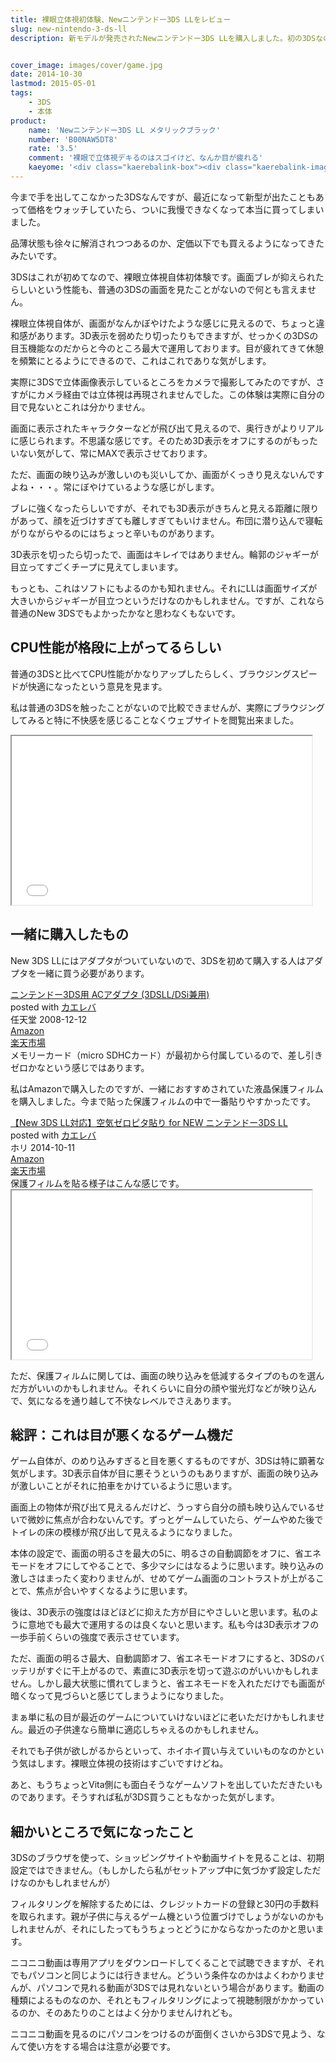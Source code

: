 ```yaml
---
title: 裸眼立体視初体験、Newニンテンドー3DS LLをレビュー
slug: new-nintendo-3-ds-ll
description: 新モデルが発売されたNewニンテンドー3DS LLを購入しました。初の3DSなので、旧モデルとの比較はできませんが、ブラウジングなどが快適に出来ました。裸眼立体視はすごいなと思う反面、今までにない体験なだけに違和感が拭えません。


cover_image: images/cover/game.jpg
date: 2014-10-30
lastmod: 2015-05-01
tags: 
    - 3DS
    - 本体
product:
    name: 'Newニンテンドー3DS LL メタリックブラック'
    number: 'B00NAW5DT8'
    rate: '3.5'
    comment: '裸眼で立体視デキるのはスゴイけど、なんか目が疲れる'
    kaeyome: '<div class="kaerebalink-box"><div class="kaerebalink-image"><a href="http://www.amazon.co.jp/exec/obidos/ASIN/B00NAW5DT8/illusionspace-22/ref=nosim/" rel="nofollow" target="_blank"><img src="http://ecx.images-amazon.com/images/I/518kUVig4uL._SL160_.jpg" style="border: none;" /></a></div><div class="kaerebalink-info"><div class="kaerebalink-name"><a href="http://www.amazon.co.jp/exec/obidos/ASIN/B00NAW5DT8/illusionspace-22/ref=nosim/" rel="nofollow" target="_blank">New ニンテンドー3DS LL メタリックブラック</a><div class="kaerebalink-powered-date">posted with <a href="http://kaereba.com" rel="nofollow" target="_blank">カエレバ</a></div></div><div class="kaerebalink-detail"> 任天堂 2014-10-11    </div><div class="kaerebalink-link1"><div class="shoplinkamazon"><a href="http://www.amazon.co.jp/gp/search?keywords=New%20%83j%83%93%83e%83%93%83h%81%5B3DS%20LL%20%83%81%83%5E%83%8A%83b%83N%83u%83%89%83b%83N&__mk_ja_JP=%83J%83%5E%83J%83i&tag=illusionspace-22" rel="nofollow" target="_blank" title="アマゾン" >Amazon</a></div><div class="shoplinkrakuten"><a href="http://hb.afl.rakuten.co.jp/hgc/0e95387f.f2aef20d.0e953880.25e412bd/?pc=http%3A%2F%2Fsearch.rakuten.co.jp%2Fsearch%2Fmall%2FNew%2520%25E3%2583%258B%25E3%2583%25B3%25E3%2583%2586%25E3%2583%25B3%25E3%2583%2589%25E3%2583%25BC3DS%2520LL%2520%25E3%2583%25A1%25E3%2582%25BF%25E3%2583%25AA%25E3%2583%2583%25E3%2582%25AF%25E3%2583%2596%25E3%2583%25A9%25E3%2583%2583%25E3%2582%25AF%2F-%2Ff.1-p.1-s.1-sf.0-st.A-v.2%3Fx%3D0%26scid%3Daf_ich_link_urltxt%26m%3Dhttp%3A%2F%2Fm.rakuten.co.jp%2F" rel="nofollow" target="_blank" title="楽天市場" >楽天市場</a></div></div></div><div class="booklink-footer" style="clear: left"></div></div>'
---
```


今まで手を出してこなかった3DSなんですが、最近になって新型が出たこともあって価格をウォッチしていたら、ついに我慢できなくなって本当に買ってしまいました。

品薄状態も徐々に解消されつつあるのか、定価以下でも買えるようになってきたみたいです。

3DSはこれが初めてなので、裸眼立体視自体初体験です。画面ブレが抑えられたらしいという性能も、普通の3DSの画面を見たことがないので何とも言えません。

裸眼立体視自体が、画面がなんかぼやけたような感じに見えるので、ちょっと違和感があります。3D表示を弱めたり切ったりもできますが、せっかくの3DSの目玉機能なのだからと今のところ最大で運用しております。目が疲れてきて休憩を頻繁にとるようにできるので、これはこれでありな気がします。

実際に3DSで立体画像表示しているところをカメラで撮影してみたのですが、さすがにカメラ経由では立体視は再現されませんでした。この体験は実際に自分の目で見ないとこれは分かりません。

画面に表示されたキャラクターなどが飛び出て見えるので、奥行きがよりリアルに感じられます。不思議な感じです。そのため3D表示をオフにするのがもったいない気がして、常にMAXで表示させております。

ただ、画面の映り込みが激しいのも災いしてか、画面がくっきり見えないんですよね・・・。常にぼやけているような感じがします。

ブレに強くなったらしいですが、それでも3D表示がきちんと見える距離に限りがあって、顔を近づけすぎても離しすぎてもいけません。布団に潜り込んで寝転がりながらやるのにはちょっと辛いものがあります。

3D表示を切ったら切ったで、画面はキレイではありません。輪郭のジャギーが目立ってすごくチープに見えてしまいます。

もっとも、これはソフトにもよるのかも知れません。それにLLは画面サイズが大きいからジャギーが目立つというだけなのかもしれません。ですが、これなら普通のNew 3DSでもよかったかなと思わなくもないです。


## CPU性能が格段に上がってるらしい


普通の3DSと比べてCPU性能がかなりアップしたらしく、ブラウジングスピードが快適になったという意見を見ます。

私は普通の3DSを触ったことがないので比較できませんが、実際にブラウジングしてみると特に不快感を感じることなくウェブサイトを閲覧出来ました。

<iframe width="480" height="270" src="//www.youtube.com/embed/CCAOIXWsbpc" allowfullscreen></iframe>


## 一緒に購入したもの


New 3DS LLにはアダプタがついていないので、3DSを初めて購入する人はアダプタを一緒に買う必要があります。

<div class="kaerebalink-box">
<div class="kaerebalink-image"><a href="http://www.amazon.co.jp/exec/obidos/ASIN/B001KZGZVW/illusionspace-22/ref=nosim/" rel="nofollow" target="_blank"><img alt=""  src="http://ecx.images-amazon.com/images/I/41E5fnt2HgL._SL160_.jpg" style="border: none;" /></a></div>
<div class="kaerebalink-info">
<div class="kaerebalink-name"><a href="http://www.amazon.co.jp/exec/obidos/ASIN/B001KZGZVW/illusionspace-22/ref=nosim/" rel="nofollow" target="_blank">ニンテンドー3DS用 ACアダプタ (3DSLL/DSi兼用)</a>

<div class="kaerebalink-powered-date">posted with <a href="http://kaereba.com" rel="nofollow" target="_blank">カエレバ</a></div>
</div>
<div class="kaerebalink-detail"> 任天堂 2008-12-12    </div>
<div class="kaerebalink-link1">
<div class="shoplinkamazon"><a href="http://www.amazon.co.jp/gp/search?keywords=%83j%83%93%83e%83%93%83h%81%5B3DS%97p%20AC%83A%83_%83v%83%5E&#038;__mk_ja_JP=%83J%83%5E%83J%83i&#038;tag=illusionspace-22" rel="nofollow" target="_blank" title="アマゾン" >Amazon</a></div>
<div class="shoplinkrakuten"><a href="http://hb.afl.rakuten.co.jp/hgc/0e95387f.f2aef20d.0e953880.25e412bd/?pc=http%3A%2F%2Fsearch.rakuten.co.jp%2Fsearch%2Fmall%2F%25E3%2583%258B%25E3%2583%25B3%25E3%2583%2586%25E3%2583%25B3%25E3%2583%2589%25E3%2583%25BC3DS%25E7%2594%25A8%2520AC%25E3%2582%25A2%25E3%2583%2580%25E3%2583%2597%25E3%2582%25BF%2F-%2Ff.1-p.1-s.1-sf.0-st.A-v.2%3Fx%3D0%26scid%3Daf_ich_link_urltxt%26m%3Dhttp%3A%2F%2Fm.rakuten.co.jp%2F" rel="nofollow" target="_blank" title="楽天市場" >楽天市場</a></div>
</div>
</div>
<div class="booklink-footer" style="clear: left"></div>
</div>
メモリーカード（micro SDHCカード）が最初から付属しているので、差し引きゼロかなという感じではあります。

私はAmazonで購入したのですが、一緒におすすめされていた液晶保護フィルムを購入しました。今まで貼った保護フィルムの中で一番貼りやすかったです。

<div class="kaerebalink-box">
<div class="kaerebalink-image"><a href="http://www.amazon.co.jp/exec/obidos/ASIN/B00NFCCV98/illusionspace-22/ref=nosim/" rel="nofollow" target="_blank"><img alt=""  src="http://ecx.images-amazon.com/images/I/51XXGhoh1VL._SL160_.jpg" style="border: none;" /></a></div>
<div class="kaerebalink-info">
<div class="kaerebalink-name"><a href="http://www.amazon.co.jp/exec/obidos/ASIN/B00NFCCV98/illusionspace-22/ref=nosim/" rel="nofollow" target="_blank">【New 3DS LL対応】空気ゼロピタ貼り for NEW ニンテンドー3DS LL</a>

<div class="kaerebalink-powered-date">posted with <a href="http://kaereba.com" rel="nofollow" target="_blank">カエレバ</a></div>
</div>
<div class="kaerebalink-detail"> ホリ 2014-10-11    </div>
<div class="kaerebalink-link1">
<div class="shoplinkamazon"><a href="http://www.amazon.co.jp/gp/search?keywords=%8B%F3%8BC%83%5B%83%8D%83s%83%5E%93%5C%82%E8%20for%20NEW%20%83j%83%93%83e%83%93%83h%81%5B3DS%20LL&#038;__mk_ja_JP=%83J%83%5E%83J%83i&#038;tag=illusionspace-22" rel="nofollow" target="_blank" title="アマゾン" >Amazon</a></div>
<div class="shoplinkrakuten"><a href="http://hb.afl.rakuten.co.jp/hgc/0e95387f.f2aef20d.0e953880.25e412bd/?pc=http%3A%2F%2Fsearch.rakuten.co.jp%2Fsearch%2Fmall%2F%25E7%25A9%25BA%25E6%25B0%2597%25E3%2582%25BC%25E3%2583%25AD%25E3%2583%2594%25E3%2582%25BF%25E8%25B2%25BC%25E3%2582%258A%2520for%2520NEW%2520%25E3%2583%258B%25E3%2583%25B3%25E3%2583%2586%25E3%2583%25B3%25E3%2583%2589%25E3%2583%25BC3DS%2520LL%2F-%2Ff.1-p.1-s.1-sf.0-st.A-v.2%3Fx%3D0%26scid%3Daf_ich_link_urltxt%26m%3Dhttp%3A%2F%2Fm.rakuten.co.jp%2F" rel="nofollow" target="_blank" title="楽天市場" >楽天市場</a></div>
</div>
</div>
<div class="booklink-footer" style="clear: left"></div>
</div>
保護フィルムを貼る様子はこんな感じです。

<iframe width="480" height="270" src="//www.youtube.com/embed/pFe-anyCRL0" allowfullscreen></iframe>

ただ、保護フィルムに関しては、画面の映り込みを低減するタイプのものを選んだ方がいいのかもしれません。それくらいに自分の顔や蛍光灯などが映り込んで、気になるを通り越して不快なレベルでさえあります。


## 総評：これは目が悪くなるゲーム機だ


ゲーム自体が、のめり込みすぎると目を悪くするものですが、3DSは特に顕著な気がします。3D表示自体が目に悪そうというのもありますが、画面の映り込みが激しいことがそれに拍車をかけているように思います。

画面上の物体が飛び出て見えるんだけど、うっすら自分の顔も映り込んでいるせいで微妙に焦点が合わないんです。ずっとゲームしていたら、ゲームやめた後でトイレの床の模様が飛び出して見えるようになりました。

本体の設定で、画面の明るさを最大の5に、明るさの自動調節をオフに、省エネモードをオフにしてやることで、多少マシにはなるように思います。映り込みの激しさはまったく変わりませんが、せめてゲーム画面のコントラストが上がることで、焦点が合いやすくなるように思います。

後は、3D表示の強度はほどほどに抑えた方が目にやさしいと思います。私のように意地でも最大で運用するのは良くないと思います。私も今は3D表示オフの一歩手前くらいの強度で表示させています。

ただ、画面の明るさ最大、自動調節オフ、省エネモードオフにすると、3DSのバッテリがすぐに干上がるので、素直に3D表示を切って遊ぶのがいいかもしれません。しかし最大状態に慣れてしまうと、省エネモードを入れただけでも画面が暗くなって見づらいと感じてしまうようになりました。

まぁ単に私の目が最近のゲームについていけないほどに老いただけかもしれません。最近の子供達なら簡単に適応しちゃえるのかもしれません。

それでも子供が欲しがるからといって、ホイホイ買い与えていいものなのかという気はします。裸眼立体視の技術はすごいですけどね。

あと、もうちょっとVita側にも面白そうなゲームソフトを出していただきたいものであります。そうすれば私が3DS買うこともなかった気がします。


## 細かいところで気になったこと


3DSのブラウザを使って、ショッピングサイトや動画サイトを見ることは、初期設定ではできません。（もしかしたら私がセットアップ中に気づかず設定しただけなのかもしれませんが）

フィルタリングを解除するためには、クレジットカードの登録と30円の手数料を取られます。親が子供に与えるゲーム機という位置づけでしょうがないのかもしれませんが、それにしたってもうちょっとどうにかならなかったのかと思います。

ニコニコ動画は専用アプリをダウンロードしてくることで試聴できますが、それでもパソコンと同じようには行きません。どういう条件なのかはよくわかりませんが、パソコンで見れる動画が3DSでは見れないという場合があります。動画の種類によるものなのか、それともフィルタリングによって視聴制限がかかっているのか、そのあたりのことはよく分かりませんけれども。

ニコニコ動画を見るのにパソコンをつけるのが面倒くさいから3DSで見よう、なんて使い方をする場合は注意が必要です。


  
